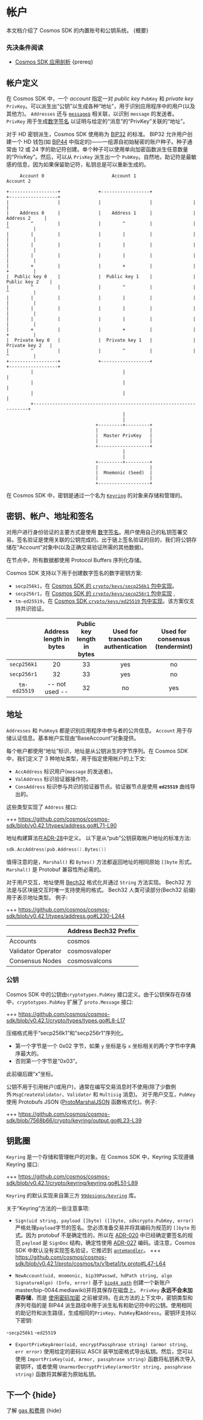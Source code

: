 # 帐户

本文档介绍了 Cosmos SDK 的内置账号和公钥系统。 {概要}

### 先决条件阅读

- [Cosmos SDK 应用剖析](./app-anatomy.md) {prereq}

## 帐户定义

在 Cosmos SDK 中，一个 _account_ 指定一对 _public key_ `PubKey` 和 _private key_ `PrivKey`。可以派生出“公钥”以生成各种“地址”，用于识别应用程序中的用户(以及其他方)。 `Addresses` 还与 [`message`s](../building-modules/messages-and-queries.md#messages) 相关联，以识别 `message` 的发送者。 `PrivKey` 用于生成[数字签名](#signatures) 以证明与给定的“消息”的“PrivKey”关联的“地址”。

对于 HD 密钥派生，Cosmos SDK 使用称为 [BIP32](https://github.com/bitcoin/bips/blob/master/bip-0032.mediawiki) 的标准。 BIP32 允许用户创建一个 HD 钱包(如 [BIP44](https://github.com/bitcoin/bips/blob/master/bip-0044.mediawiki) 中指定的)——一组源自初始秘密的账户种子。种子通常由 12 或 24 字的助记符创建。单个种子可以使用单向加密函数派生任意数量的“PrivKey”。然后，可以从 `PrivKey` 派生出一个 `PubKey`。自然地，助记符是最敏感的信息，因为如果保留助记符，私钥总是可以重新生成的。 
```
     Account 0                         Account 1                         Account 2

+------------------+              +------------------+               +------------------+
|                  |              |                  |               |                  |
|    Address 0     |              |    Address 1     |               |    Address 2     |
|        ^         |              |        ^         |               |        ^         |
|        |         |              |        |         |               |        |         |
|        |         |              |        |         |               |        |         |
|        |         |              |        |         |               |        |         |
|        +         |              |        +         |               |        +         |
|  Public key 0    |              |  Public key 1    |               |  Public key 2    |
|        ^         |              |        ^         |               |        ^         |
|        |         |              |        |         |               |        |         |
|        |         |              |        |         |               |        |         |
|        |         |              |        |         |               |        |         |
|        +         |              |        +         |               |        +         |
|  Private key 0   |              |  Private key 1   |               |  Private key 2   |
|        ^         |              |        ^         |               |        ^         |
+------------------+              +------------------+               +------------------+
         |                                 |                                  |
         |                                 |                                  |
         |                                 |                                  |
         +--------------------------------------------------------------------+
                                           |
                                           |
                                 +---------+---------+
                                 |                   |
                                 |  Master PrivKey   |
                                 |                   |
                                 +-------------------+
                                           |
                                           |
                                 +---------+---------+
                                 |                   |
                                 |  Mnemonic (Seed)  |
                                 |                   |
                                 +-------------------+
```

在 Cosmos SDK 中，密钥是通过一个名为 [`Keyring`](#keyring) 的对象来存储和管理的。

## 密钥、帐户、地址和签名

对用户进行身份验证的主要方式是使用 [数字签名](https://en.wikipedia.org/wiki/Digital_signature)。用户使用自己的私钥签署交易。签名验证是使用关联的公钥完成的。出于链上签名验证的目的，我们将公钥存储在“Account”对象中(以及正确交易验证所需的其他数据)。

在节点中，所有数据都使用 Protocol Buffers 序列化存储。

Cosmos SDK 支持以下用于创建数字签名的数字密钥方案:

- `secp256k1`，在 [Cosmos SDK 的 `crypto/keys/secp256k1` 包中实现](https://github.com/cosmos/cosmos-sdk/blob/v0.42.1/crypto/keys/secp256k1/secp256k1。去)。
- `secp256r1`，在 [Cosmos SDK 的 `crypto/keys/secp256r1` 包中实现](https://github.com/cosmos/cosmos-sdk/blob/master/crypto/keys/secp256r1/pubkey.go) ,
- `tm-ed25519`，在 [Cosmos SDK `crypto/keys/ed25519` 包中实现](https://github.com/cosmos/cosmos-sdk/blob/v0.42.1/crypto/keys/ed25519/ed25519.go)。该方案仅支持共识验证。 

|              | Address length in bytes | Public key length in bytes | Used for transaction authentication | Used for consensus (tendermint) |
|:------------:|:-----------------------:|:--------------------------:|:-----------------------------------:|:-------------------------------:|
| `secp256k1`  | 20                      |                         33 | yes                                 | no                              |
| `secp256r1`  | 32                      |                         33 | yes                                 | no                              |
| `tm-ed25519` | -- not used --          |                         32 | no                                  | yes                             |

## 地址

`Addresses` 和 `PubKey`s 都是识别应用程序中参与者的公共信息。 `Account` 用于存储认证信息。基本帐户实现由“BaseAccount”对象提供。

每个帐户都使用“地址”标识，地址是从公钥派生的字节序列。在 Cosmos SDK 中，我们定义了 3 种地址类型，用于指定使用帐户的上下文:

- `AccAddress` 标识用户(`message` 的发送者)。
- `ValAddress` 标识验证器操作符。
- `ConsAddress` 标识参与共识的验证器节点。验证器节点是使用 **`ed25519`** 曲线导出的。

这些类型实现了 `Address` 接口:

+++ https://github.com/cosmos/cosmos-sdk/blob/v0.42.1/types/address.go#L71-L90

地址构建算法在[ADR-28](https://github.com/cosmos/cosmos-sdk/blob/master/docs/architecture/adr-028-public-key-addresses.md)中定义。
以下是从“pub”公钥获取帐户地址的标准方法: 

```go
sdk.AccAddress(pub.Address().Bytes())
```

值得注意的是，`Marshal()` 和 `Bytes()` 方法都返回地址的相同原始 `[]byte` 形式。 `Marshal()` 是 Protobuf 兼容性所必需的。

对于用户交互，地址使用 [Bech32](https://en.bitcoin.it/wiki/Bech32) 格式化并通过 `String` 方法实现。 Bech32 方法是与区块链交互时唯一支持使用的格式。 Bech32 人类可读部分(Bech32 前缀)用于表示地址类型。 例子: 

+++ https://github.com/cosmos/cosmos-sdk/blob/v0.42.1/types/address.go#L230-L244

|                    | Address Bech32 Prefix |
| ------------------ | --------------------- |
| Accounts           | cosmos                |
| Validator Operator | cosmosvaloper         |
| Consensus Nodes    | cosmosvalcons         |

### 公钥

Cosmos SDK 中的公钥由`cryptotypes.PubKey` 接口定义。由于公钥保存在存储中，`cryptotypes.PubKey` 扩展了 `proto.Message` 接口:

+++ https://github.com/cosmos/cosmos-sdk/blob/v0.42.1/crypto/types/types.go#L8-L17

压缩格式用于“secp256k1”和“secp256r1”序列化。

- 第一个字节是一个 0x02 字节，如果 `y` 坐标是与 `x` 坐标相关的两个字节中字典序最大的。
- 否则第一个字节是“0x03”。

此前缀后跟“x”坐标。

公钥不用于引用帐户(或用户)，通常在编写交易消息时不使用(除了少数例外:`MsgCreateValidator`、`Validator` 和 `Multisig` 消息)。
对于用户交互，`PubKey` 使用 Protobufs JSON ([ProtoMarshalJSON](https://github.com/cosmos/cosmos-sdk/blob/release/v0.42.x/codec/json.go#L12) 函数格式化)。例子:

+++ https://github.com/cosmos/cosmos-sdk/blob/7568b66/crypto/keyring/output.go#L23-L39

## 钥匙圈

`Keyring` 是一个存储和管理帐户的对象。在 Cosmos SDK 中，Keyring 实现遵循 Keyring 接口:

+++ https://github.com/cosmos/cosmos-sdk/blob/v0.42.1/crypto/keyring/keyring.go#L51-L89

`Keyring` 的默认实现来自第三方 [`99designs/keyring`](https://github.com/99designs/keyring) 库。

关于“Keyring”方法的一些注意事项:

- `Sign(uid string, payload []byte) ([]byte, sdkcrypto.PubKey, error)`严格处理`payload`字节的签名。您必须准备交易并将其编码为规范的 `[]byte` 形式。因为 protobuf 不是确定性的，所以在 [ADR-020](../architecture/adr-020-protobuf-transaction-encoding.md) 中已经确定要签名的规范 `payload` 是 `SignDoc` 结构，确定性使用 [ADR-027](adr-027-deterministic-protobuf-serialization.md) 编码。请注意，Cosmos SDK 中默认没有实现签名验证，它推迟到 [`anteHandler`](../core/baseapp.md#antehandler)。
  +++ https://github.com/cosmos/cosmos-sdk/blob/v0.42.1/proto/cosmos/tx/v1beta1/tx.proto#L47-L64

- `NewAccount(uid, mnemonic, bip39Passwd, hdPath string, algo SignatureAlgo) (Info, error)` 基于 [`bip44 path`](https://github.com/bitcoin/bips/blob/) 创建一个新账户master/bip-0044.mediawiki)并将其保存在磁盘上。 `PrivKey` **永远不会未加密存储**，而是 [使用密码加密](https://github.com/cosmos/cosmos-sdk/blob/v0.40.0-rc3/crypto/armor.go ) 之前被坚持。在此方法的上下文中，密钥类型和序列号指的是 BIP44 派生路径中用于派生私有和助记符中的公钥。使用相同的助记符和派生路径，生成相同的`PrivKey`、`PubKey`和`Address`。密钥环支持以下密钥:

-`secp256k1`
-`ed25519`

- `ExportPrivKeyArmor(uid, encryptPassphrase string) (armor string, err error)` 使用给定的密码以 ASCII 装甲加密格式导出私钥。然后，您可以使用 `ImportPrivKey(uid, Armor, passphrase string)` 函数将私钥再次导入密钥环，或者使用 `UnarmorDecryptPrivKey(armorStr string, passphrase string)` 函数将其解密为原始私钥。

## 下一个 {hide}

了解 [gas 和费用](./gas-fees.md) {hide} 